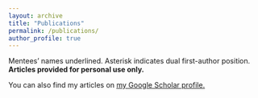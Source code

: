 ```yaml
---
layout: archive
title: "Publications"
permalink: /publications/
author_profile: true
---
```


Mentees’ names underlined. Asterisk indicates dual first-author position. **Articles provided for personal use only.**

You can also find my articles on <u><a href="{{author.googlescholar}}">my Google Scholar profile</a>.</u>
